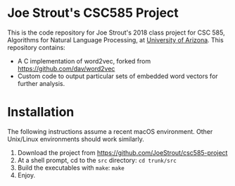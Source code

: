 
# Joe Strout's CSC585 Project

This is the code repository for Joe Strout's 2018 class project for CSC 585, Algorithms for Natural Language Processing, at [University of Arizona](http://www.arizona.edu). This repository contains:

+ A C implementation of word2vec, forked from https://github.com/dav/word2vec
+ Custom code to output particular sets of embedded word vectors for further analysis.

# Installation

The following instructions assume a recent macOS environment.  Other Unix/Linux environments should work similarly.

1. Download the project from https://github.com/JoeStrout/csc585-project
1. At a shell prompt, cd to the `src` directory:
	`cd trunk/src`
1. Build the executables with `make`:
	`make`
1. Enjoy.
